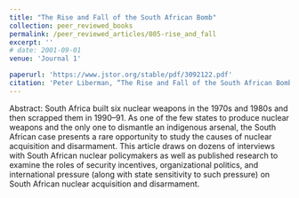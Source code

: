 ```yaml
---
title: "The Rise and Fall of the South African Bomb"
collection: peer_reviewed_books
permalink: /peer_reviewed_articles/005-rise_and_fall
excerpt: ''
# date: 2001-09-01
venue: 'Journal 1'

paperurl: 'https://www.jstor.org/stable/pdf/3092122.pdf' 
citation: 'Peter Liberman, “The Rise and Fall of the South African Bomb,” <i>International Security</i>, Vol. 26, No. 2 (Fall 2001): 45–86. '
---
```


Abstract: South Africa built six nuclear weapons in the 1970s and 1980s and then scrapped them in 1990–91. As one of the few states to produce nuclear weapons and the only one to dismantle an indigenous arsenal, the South African case presents a rare opportunity to study the causes of nuclear acquisition and disarmament. This article draws on dozens of interviews with South African nuclear policymakers as well as published research to examine the roles of security incentives, organizational politics, and international pressure (along with state sensitivity to such pressure) on South African nuclear acquisition and disarmament. 

<!-- [Download paper here](http://academicpages.github.io/files/paper1.pdf) -->

<!-- Recommended citation: Your Name, You. (2009). "Paper Title Number 1." <i>Journal 1</i>. 1(1). -->
